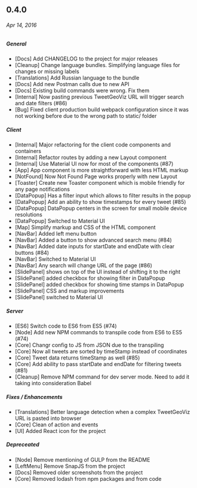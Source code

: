 ## 0.4.0
###### _Apr 14, 2016_

##### General
- [Docs] Add CHANGELOG to the project for major releases
- [Cleanup] Change language bundles. Simplifying language files for changes or missing labels
- [Translations] Add Russian language to the bundle
- [Docs] Add new Postman calls due to new API
- [Docs] Existing build commands were wrong. Fix them
- [Internal] Now pasting previous TweetGeoViz URL will trigger search and date filters (#86)
- [Bug] Fixed client production build webpack configuration since it was not working before due to the wrong path to static/ folder

##### Client
- [Internal] Major refactoring for the client code components and containers
- [Internal] Refactor routes by adding a new Layout component
- [Internal] Use Material UI now for most of the components (#87)
- [App] App component is more straightforward with less HTML markup
- [NotFound] Now Not Found Page works properly with new Layout
- [Toaster] Create new Toaster component which is mobile friendly for any page notifications
- [DataPopup] Has a filter input which allows to filter results in the popup
- [DataPopup] Add an ability to show timestamps for every tweet (#85)
- [DataPopup] DataPopup centers in the screen for small mobile device resolutions
- [DataPopup] Switched to Material UI
- [Map] Simplify markup and CSS of the HTML component
- [NavBar] Added left menu button
- [NavBar] Added a button to show advanced search menu (#84)
- [NavBar] Added date inputs for startDate and endDate with clear buttons (#84)
- [NavBar] Switched to Material UI
- [NavBar] Any search will change URL of the page (#86)
- [SlidePanel] shows on top of the UI instead of shifting it to the right
- [SlidePanel] added checkbox for showing filter in DataPopup
- [SlidePanel] added checkbox for showing time stamps in DataPopup
- [SlidePanel] CSS and markup improvements
- [SlidePanel] switched to Material UI

##### Server
- [ES6] Switch code to ES6 from ES5 (#74)
- [Node] Add new NPM commands to transpile code from ES6 to ES5 (#74)
- [Core] Changr config to JS from JSON due to the transpiling
- [Core] Now all tweets are sorted by timeStamp instead of coordinates
- [Core] Tweet data returns timeStamp as well (#85)
- [Core] Add ability to pass startDate and endDate for filtering tweets (#81)
- [Cleanup] Remove NPM command for dev server mode. Need to add it taking into consideration Babel

##### Fixes / Enhancements
- [Translations] Better language detection when a complex TweetGeoViz URL is pasted into browser
- [Core] Clean of action and events
- [UI] Added React icon for the project

##### Depreceated
- [Node] Remove mentioning of GULP from the README
- [LeftMenu] Remove SnapJS from the project
- [Docs] Removed older screenshots from the project
- [Core] Removed lodash from npm packages and from code
